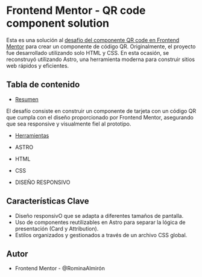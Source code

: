 # Frontend Mentor - QR code component solution

Esta es una solución al [desafío del componente QR code en Frontend Mentor](https://www.frontendmentor.io/challenges/qr-code-component-iux_sIO_H) para crear un componente de código QR. Originalmente, el proyecto fue desarrollado utilizando solo HTML y CSS. En esta ocasión, se reconstruyó utilizando Astro, una herramienta moderna para construir sitios web rápidos y eficientes.


## Tabla de contenido

- [Resumen](#resumen)

El desafío consiste en construir un componente de tarjeta con un código QR que cumpla con el diseño proporcionado por Frontend Mentor, asegurando que sea responsive y visualmente fiel al prototipo.

- [Herramientas](#herramientas)

- ASTRO
- HTML
- CSS
- DISEÑO RESPONSIVO

## Características Clave

- Diseño responsivO que se adapta a diferentes tamaños de pantalla.
- Uso de componentes reutilizables en Astro para separar la lógica de presentación (Card y Attribution).
- Estilos organizados y gestionados a través de un archivo CSS global.

## Autor

- Frontend Mentor - @RominaAlmirón